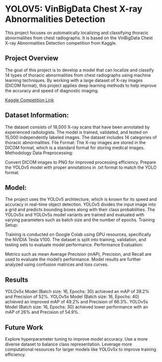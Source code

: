 # YOLOV5: VinBigData Chest X-ray Abnormalities Detection

This project focuses on automatically localizing and classifying thoracic abnormalities from chest radiographs. It is based on the VinBigData Chest X-ray Abnormalities Detection competition from Kaggle.

## Project Overview
The goal of this project is to develop a model that can localize and classify 14 types of thoracic abnormalities from chest radiographs using machine learning techniques. By working with a large dataset of X-ray images (DICOM format), this project applies deep learning methods to help improve the accuracy and speed of diagnostic imaging.

[Kaggle Competition Link](https://www.kaggle.com/c/vinbigdata-chest-xray-abnormalities-detection/overview)

## Dataset Information:
The dataset consists of 18,000 X-ray scans that have been annotated by experienced radiologists.
The model is trained, validated, and tested on 15,000 independently labeled images.
The dataset includes 14 categories of thoracic abnormalities.
File Format:
The X-ray images are stored in the DICOM format, which is a standard format for storing medical images.
Methodology
Data Preprocessing:

Convert DICOM images to PNG for improved processing efficiency.
Prepare the YOLOv5 model with proper annotations in .txt format to match the YOLO format.
## Model:

The project uses the YOLOv5 architecture, which is known for its speed and accuracy in real-time object detection. YOLOv5 divides the input image into a grid and predicts bounding boxes along with their class probabilities.
The YOLOv5x and YOLOv5s model variants are trained and evaluated with varying parameters such as batch size and the number of epochs.
Training Setup:

Training is conducted on Google Colab using GPU resources, specifically the NVIDIA Tesla V100.
The dataset is split into training, validation, and testing sets to evaluate model performance.
Performance Evaluation:

Metrics such as mean Average Precision (mAP), Precision, and Recall are used to evaluate the model’s performance.
Model results are further analyzed using confusion matrices and loss curves.

## Results
YOLOv5x Model (Batch size: 16, Epochs: 30) achieved an mAP of 39.2% and Precision of 52%.
YOLOv5x Model (Batch size: 16, Epochs: 40) achieved an improved mAP of 49.2% and Precision of 66.3%.
YOLOv5s Model (Batch size: 16, Epochs: 30) achieved lower performance with an mAP of 26% and Precision of 54.9%.
## Future Work
Explore hyperparameter tuning to improve model accuracy.
Use a more diverse dataset to balance class representation.
Leverage more computational resources for larger models like YOLOv5x to improve training efficiency.
